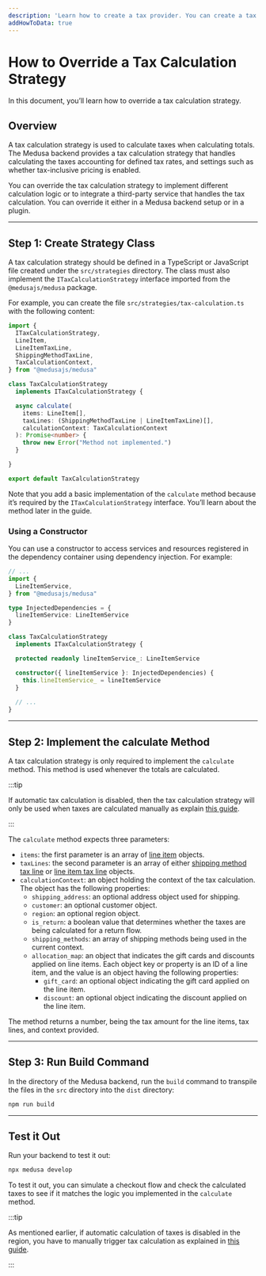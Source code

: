 ```yaml
---
description: 'Learn how to create a tax provider. You can create a tax provider in a Medusa backend or a plugin.'
addHowToData: true
---
```


# How to Override a Tax Calculation Strategy

In this document, you’ll learn how to override a tax calculation strategy.

## Overview

A tax calculation strategy is used to calculate taxes when calculating totals. The Medusa backend provides a tax calculation strategy that handles calculating the taxes accounting for defined tax rates, and settings such as whether tax-inclusive pricing is enabled.

You can override the tax calculation strategy to implement different calculation logic or to integrate a third-party service that handles the tax calculation. You can override it either in a Medusa backend setup or in a plugin.

---

## Step 1: Create Strategy Class

A tax calculation strategy should be defined in a TypeScript or JavaScript file created under the `src/strategies` directory. The class must also implement the `ITaxCalculationStrategy` interface imported from the `@medusajs/medusa` package.

For example, you can create the file `src/strategies/tax-calculation.ts` with the following content:

```ts title="src/strategies/tax-calculation.ts"
import { 
  ITaxCalculationStrategy,
  LineItem,
  LineItemTaxLine,
  ShippingMethodTaxLine,
  TaxCalculationContext,
} from "@medusajs/medusa"

class TaxCalculationStrategy 
  implements ITaxCalculationStrategy {

  async calculate(
    items: LineItem[], 
    taxLines: (ShippingMethodTaxLine | LineItemTaxLine)[], 
    calculationContext: TaxCalculationContext
  ): Promise<number> {
    throw new Error("Method not implemented.")
  }

}

export default TaxCalculationStrategy
```

Note that you add a basic implementation of the `calculate` method because it’s required by the `ITaxCalculationStrategy` interface. You’ll learn about the method later in the guide.

### Using a Constructor

You can use a constructor to access services and resources registered in the dependency container using dependency injection. For example:

```ts title="src/strategies/tax-calculation.ts"
// ...
import {
  LineItemService,
} from "@medusajs/medusa"

type InjectedDependencies = {
  lineItemService: LineItemService
}

class TaxCalculationStrategy 
  implements ITaxCalculationStrategy {

  protected readonly lineItemService_: LineItemService

  constructor({ lineItemService }: InjectedDependencies) {
    this.lineItemService_ = lineItemService
  }
    
  // ...
}
```

---

## Step 2: Implement the calculate Method

A tax calculation strategy is only required to implement the `calculate` method. This method is used whenever the totals are calculated.

:::tip

If automatic tax calculation is disabled, then the tax calculation strategy will only be used when taxes are calculated manually as explain [this guide](../storefront/manual-calculation.md).

:::

The `calculate` method expects three parameters:

- `items`: the first parameter is an array of [line item](../../../references/entities/classes/entities.LineItem.mdx) objects.
- `taxLines`: the second parameter is an array of either [shipping method tax line](../../../references/entities/classes/entities.ShippingMethodTaxLine.mdx) or [line item tax line](../../../references/entities/classes/entities.LineItemTaxLine.mdx) objects.
- `calculationContext`: an object holding the context of the tax calculation. The object has the following properties:
  - `shipping_address`: an optional address object used for shipping.
  - `customer`: an optional customer object.
  - `region`: an optional region object.
  - `is_return`: a boolean value that determines whether the taxes are being calculated for a return flow.
  - `shipping_methods`: an array of shipping methods being used in the current context.
  - `allocation_map`: an object that indicates the gift cards and discounts applied on line items. Each object key or property is an ID of a line item, and the value is an object having the following properties:
    - `gift_card`: an optional object indicating the gift card applied on the line item.
    - `discount`: an optional object indicating the discount applied on the line item.

The method returns a number, being the tax amount for the line items, tax lines, and context provided.

---

## Step 3: Run Build Command

In the directory of the Medusa backend, run the `build` command to transpile the files in the `src` directory into the `dist` directory:

```bash npm2yarn
npm run build
```

---

## Test it Out

Run your backend to test it out:

```bash npm2yarn
npx medusa develop
```

To test it out, you can simulate a checkout flow and check the calculated taxes to see if it matches the logic you implemented in the `calculate` method.

:::tip

As mentioned earlier, if automatic calculation of taxes is disabled in the region, you have to manually trigger tax calculation as explained in [this guide](../storefront/manual-calculation.md).

:::
